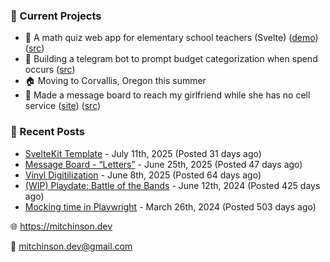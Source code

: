 ### 📌 Current Projects
- 📝 A math quiz web app for elementary school teachers (Svelte) ([demo](https://quiz-staging.mitchinson.dev/)) ([src](https://github.com/bmitchinson/budget-entry))
- 💸 Building a telegram bot to prompt budget categorization when spend occurs ([src](https://github.com/bmitchinson/sms-accountant))
- 🏠 Moving to Corvallis, Oregon this summer
- 💌 Made a message board to reach my girlfriend while she has no cell service ([site](https://letters.mitchinson.dev/)) ([src](https://github.com/bmitchinson/letters))

### 📝 Recent Posts

- [SvelteKit Template](https://blog.mitchinson.dev/sveltekit-template) - July 11th, 2025 (Posted 31 days ago)
- [Message Board - “Letters”](https://blog.mitchinson.dev/letters) - June 25th, 2025 (Posted 47 days ago)
- [Vinyl Digitilization](https://blog.mitchinson.dev/vinyl) - June 8th, 2025 (Posted 64 days ago)
- [(WIP) Playdate: Battle of the Bands](https://blog.mitchinson.dev/playdate-dev-one) - June 12th, 2024 (Posted 425 days ago)
- [Mocking time in Playwright](https://blog.mitchinson.dev/playwright-mock-time) - March 26th, 2024 (Posted 503 days ago)

🌐 https://mitchinson.dev

💌 mitchinson.dev@gmail.com